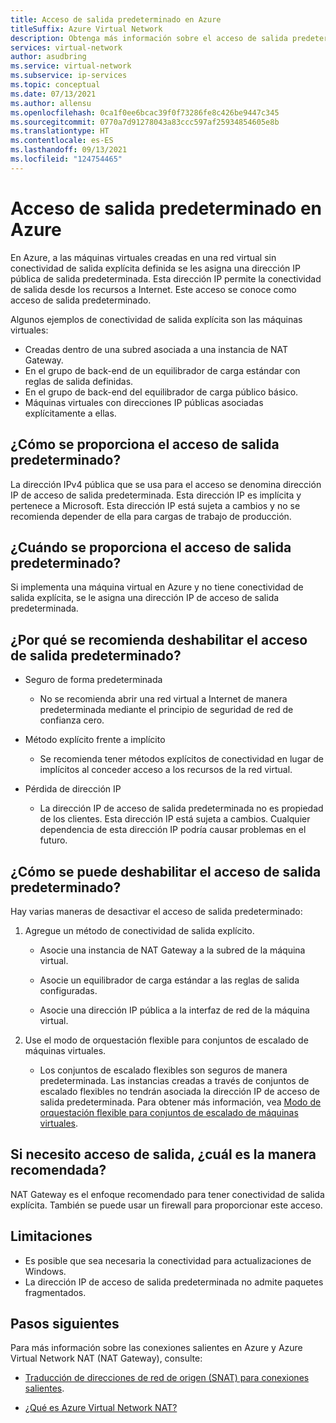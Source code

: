 ```yaml
---
title: Acceso de salida predeterminado en Azure
titleSuffix: Azure Virtual Network
description: Obtenga más información sobre el acceso de salida predeterminado en Azure.
services: virtual-network
author: asudbring
ms.service: virtual-network
ms.subservice: ip-services
ms.topic: conceptual
ms.date: 07/13/2021
ms.author: allensu
ms.openlocfilehash: 0ca1f0ee6bcac39f0f73286fe8c426be9447c345
ms.sourcegitcommit: 0770a7d91278043a83ccc597af25934854605e8b
ms.translationtype: HT
ms.contentlocale: es-ES
ms.lasthandoff: 09/13/2021
ms.locfileid: "124754465"
---
```

# <a name="default-outbound-access-in-azure"></a>Acceso de salida predeterminado en Azure

En Azure, a las máquinas virtuales creadas en una red virtual sin conectividad de salida explícita definida se les asigna una dirección IP pública de salida predeterminada. Esta dirección IP permite la conectividad de salida desde los recursos a Internet. Este acceso se conoce como acceso de salida predeterminado. 

Algunos ejemplos de conectividad de salida explícita son las máquinas virtuales:

* Creadas dentro de una subred asociada a una instancia de NAT Gateway.
* En el grupo de back-end de un equilibrador de carga estándar con reglas de salida definidas.
* En el grupo de back-end del equilibrador de carga público básico.
* Máquinas virtuales con direcciones IP públicas asociadas explícitamente a ellas.

## <a name="how-is-default-outbound-access-provided"></a>¿Cómo se proporciona el acceso de salida predeterminado?

La dirección IPv4 pública que se usa para el acceso se denomina dirección IP de acceso de salida predeterminada. Esta dirección IP es implícita y pertenece a Microsoft. Esta dirección IP está sujeta a cambios y no se recomienda depender de ella para cargas de trabajo de producción.

## <a name="when-is-default-outbound-access-provided"></a>¿Cuándo se proporciona el acceso de salida predeterminado?

Si implementa una máquina virtual en Azure y no tiene conectividad de salida explícita, se le asigna una dirección IP de acceso de salida predeterminada.
## <a name="why-is-disabling-default-outbound-access-recommended"></a>¿Por qué se recomienda deshabilitar el acceso de salida predeterminado?

* Seguro de forma predeterminada
    
    * No se recomienda abrir una red virtual a Internet de manera predeterminada mediante el principio de seguridad de red de confianza cero.

* Método explícito frente a implícito

    * Se recomienda tener métodos explícitos de conectividad en lugar de implícitos al conceder acceso a los recursos de la red virtual.

* Pérdida de dirección IP

    * La dirección IP de acceso de salida predeterminada no es propiedad de los clientes. Esta dirección IP está sujeta a cambios.  Cualquier dependencia de esta dirección IP podría causar problemas en el futuro.

## <a name="how-can-i-disable-default-outbound-access"></a>¿Cómo se puede deshabilitar el acceso de salida predeterminado?

Hay varias maneras de desactivar el acceso de salida predeterminado:

1.  Agregue un método de conectividad de salida explícito.

    * Asocie una instancia de NAT Gateway a la subred de la máquina virtual.

    * Asocie un equilibrador de carga estándar a las reglas de salida configuradas.

    * Asocie una dirección IP pública a la interfaz de red de la máquina virtual.

2.  Use el modo de orquestación flexible para conjuntos de escalado de máquinas virtuales.

    * Los conjuntos de escalado flexibles son seguros de manera predeterminada. Las instancias creadas a través de conjuntos de escalado flexibles no tendrán asociada la dirección IP de acceso de salida predeterminada. Para obtener más información, vea [Modo de orquestación flexible para conjuntos de escalado de máquinas virtuales](../virtual-machines/flexible-virtual-machine-scale-sets.md).

## <a name="if-i-need-outbound-access-what-is-the-recommended-way"></a>Si necesito acceso de salida, ¿cuál es la manera recomendada?

NAT Gateway es el enfoque recomendado para tener conectividad de salida explícita. También se puede usar un firewall para proporcionar este acceso.

## <a name="limitations"></a>Limitaciones

* Es posible que sea necesaria la conectividad para actualizaciones de Windows.
* La dirección IP de acceso de salida predeterminada no admite paquetes fragmentados. 

## <a name="next-steps"></a>Pasos siguientes

Para más información sobre las conexiones salientes en Azure y Azure Virtual Network NAT (NAT Gateway), consulte:

* [Traducción de direcciones de red de origen (SNAT) para conexiones salientes](../load-balancer/load-balancer-outbound-connections.md).

* [¿Qué es Azure Virtual Network NAT?](./nat-gateway/nat-overview.md)